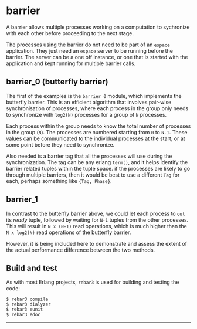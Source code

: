 # barrier

A barrier allows multiple processes working on a computation to
sychronize with each other before proceeding to the next stage.

The processes using the barrier do not need to be part of an `espace`
application. They just need an `espace` server to be running before
the barrier. The server can be a one off instance, or one that is
started with the application and kept running for multiple barrier
calls.

## barrier_0 (butterfly barrier)

The first of the examples is the `barrier_0` module, which implements
the butterfly barrier. This is an efficient algorithm that involves
pair-wise synchronisation of processes, where each process in the
group only needs to synchronize with `log2(N)` processes for a group
of `N` processes.

Each process within the group needs to know the total number of
processes in the group (`N`). The processes are numbered starting from
`0` to `N-1`. These values can be communicated to the individual
processes at the start, or at some point before they need to
synchronize.

Also needed is a barrier tag that all the processes will use during
the synchronization. The tag can be any erlang `term()`, and it helps
identify the barrier related tuples within the tuple space. if the
processes are likely to go through multiple barriers, then it would be
best to use a different `Tag` for each, perhaps something like `{Tag,
Phase}`.

## barrier_1

In contrast to the butterfly barrier above, we could let each process
to `out` its _ready_ tuple, followed by waiting for `N-1` tuples from
the other processes. This will result in `N x (N-1)` read operations,
which is much higher than the `N x log2(N)` read operations of the
butterfly barrier.

However, it is being included here to demonstrate and assess the
extent of the actual performance difference between the two methods.

## Build and test

As with most Erlang projects, `rebar3` is used for building and
testing the code:

    $ rebar3 compile
	$ rebar3 dialyzer
	$ rebar3 eunit
	$ rebar3 edoc

---
